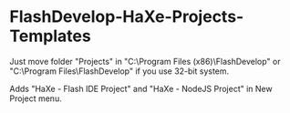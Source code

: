 FlashDevelop-HaXe-Projects-Templates
====================================
Just move folder "Projects" in "C:\Program Files (x86)\FlashDevelop" or "C:\Program Files\FlashDevelop" if you use 32-bit system.

Adds "HaXe - Flash IDE Project" and "HaXe - NodeJS Project" in New Project menu.